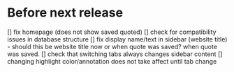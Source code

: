 # Before next release

[] fix homepage (does not show saved quoted)
[] check for compatibility issues in database structure
[] fix display name/text in sidebar (website title) - should this be website title now or when quote was saved? when quote was saved.
[] check that switching tabs always changes sidebar content
[] changing highlight color/annotation does not take affect until tab change
